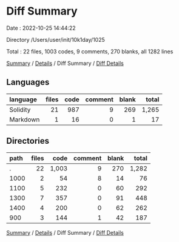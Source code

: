 # Diff Summary

Date : 2022-10-25 14:44:22

Directory /Users/user/init/10k1day/1025

Total : 22 files,  1003 codes, 9 comments, 270 blanks, all 1282 lines

[Summary](results.md) / [Details](details.md) / Diff Summary / [Diff Details](diff-details.md)

## Languages
| language | files | code | comment | blank | total |
| :--- | ---: | ---: | ---: | ---: | ---: |
| Solidity | 21 | 987 | 9 | 269 | 1,265 |
| Markdown | 1 | 16 | 0 | 1 | 17 |

## Directories
| path | files | code | comment | blank | total |
| :--- | ---: | ---: | ---: | ---: | ---: |
| . | 22 | 1,003 | 9 | 270 | 1,282 |
| 1000 | 2 | 54 | 8 | 14 | 76 |
| 1100 | 5 | 232 | 0 | 60 | 292 |
| 1300 | 7 | 357 | 0 | 91 | 448 |
| 1400 | 4 | 200 | 0 | 62 | 262 |
| 900 | 3 | 144 | 1 | 42 | 187 |

[Summary](results.md) / [Details](details.md) / Diff Summary / [Diff Details](diff-details.md)